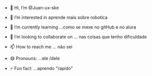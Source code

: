 - 👋 Hi, I’m @Juan-ux-ske
- 👀 I’m interested in  aprende mais sobre robotica
- 🌱 I’m currently learning ...como se mexe no gitHub e no alura

- 💞️ I’m looking to collaborate on ... nas coisas que tenho dificuldade 
- 📫 How to reach me ... não sei 
- 😄 Pronouns: ...ele /dele
- ⚡ Fun fact: ...aprendo "rapido"

<!---
Juan-ux-ske/Juan-ux-ske is a ✨ special ✨ repository because its `README.md` (this file) appears on your GitHub profile.
You can click the Preview link to take a look at your changes.
--->
